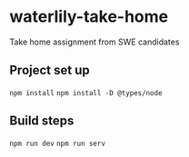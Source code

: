 # waterlily-take-home
Take home assignment from SWE candidates

## Project set up
`npm install`
`npm install -D @types/node`

## Build steps
`npm run dev`
`npm run serv`